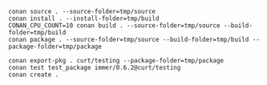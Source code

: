 
    conan source . --source-folder=tmp/source
    conan install . --install-folder=tmp/build
    CONAN_CPU_COUNT=10 conan build . --source-folder=tmp/source --build-folder=tmp/build
    conan package . --source-folder=tmp/source --build-folder=tmp/build --package-folder=tmp/package

    conan export-pkg . curt/testing --package-folder=tmp/package
    conan test test_package immer/0.6.2@curt/testing
    conan create . 

